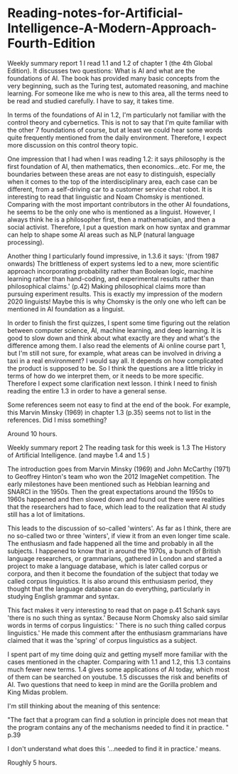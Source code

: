 # Reading-notes-for-Artificial-Intelligence-A-Modern-Approach-Fourth-Edition

Weekly summary report 1
I read 1.1 and 1.2 of chapter 1 (the 4th Global Edition). It discusses two questions: What is AI and what are the foundations of AI. The book has provided many basic concepts from the very beginning, such as the Turing test, automated reasoning, and machine learning. For someone like me who is new to this area, all the terms need to be read and studied carefully.  I have to say, it takes time.

In terms of the foundations of AI in 1.2, I'm particularly not familiar with the control theory and cybernetics.  This is not to say that I'm quite familiar with the other 7 foundations of course, but at least we could hear some words quite frequently mentioned from the daily environment. Therefore, I expect more discussion on this control theory topic.

One impression that I had when I was reading 1.2: it says philosophy is the first foundation of AI, then mathematics, then economics...etc. For me, the boundaries between these areas are not easy to distinguish, especially when it comes to the top of the interdisciplinary area, each case can be different, from a self-driving car to a customer service chat robot. It is interesting to read that linguistic and Noam Chomsky is mentioned. Comparing with the most important contributors in the other AI foundations, he seems to be the only one who is mentioned as a linguist. However, I always think he is a philosopher first, then a mathematician, and then a social activist. Therefore, I put a question mark on how syntax and grammar can help to shape some AI areas such as NLP (natural language processing).

Another thing I particularly found impressive, in 1.3.6 it says: '(from 1987 onwards) The brittleness of expert systems led to a new, more scientific approach incorporating probability rather than Boolean logic, machine learning rather than hand-coding, and experimental results rather than philosophical claims.'  (p.42) Making philosophical claims more than pursuing experiment results. This is exactly my impression of the modern 2020 linguists! Maybe this is why Chomsky is the only one who left can be mentioned in AI foundation as a linguist.  

In order to finish the first quizzes, I spent some time figuring out the relation between computer science, AI, machine learning, and deep learning. It is good to slow down and think about what exactly are they and what's the difference among them. I also read the elements of Ai online course part 1, but I'm still not sure, for example, what areas can be involved in driving a taxi in a real environment? I would say all. It depends on how complicated the product is supposed to be. So I think the questions are a little tricky in terms of how do we interpret them, or it needs to be more specific. Therefore I expect some clarification next lesson. I think I need to finish reading the entire 1.3 in order to have a general sense.

Some references seem not easy to find at the end of the book. For example, this Marvin Minsky (1969) in chapter 1.3 (p.35) seems not to list in the references. Did I miss something?

Around 10 hours. 



Weekly summary report 2
The reading task for this week is 1.3 The History of Artificial Intelligence. (and maybe 1.4 and 1.5 )

The introduction goes from Marvin Minsky (1969) and John McCarthy (1971) to Geoffrey Hinton's team who won the 2012 ImageNet competition. The early milestones have been mentioned such as Hebbian learning and SNARCI in the 1950s. Then the great expectations around the 1950s to 1960s happened and then slowed down and found out there were realities that the researchers had to face, which lead to the realization that AI study still has a lot of limitations. 

This leads to the discussion of so-called 'winters'. As far as I think, there are no so-called two or three 'winters', if view it from an even longer time scale. The enthusiasm and fade happened all the time and probably in all the subjects. I happened to know that in around the 1970s, a bunch of British language researchers, or grammarians, gathered in London and started a project to make a language database, which is later called corpus or corpora, and then it become the foundation of the subject that today we called corpus linguistics. It is also around this enthusiasm period, they thought that the language database can do everything, particularly in studying English grammar and syntax.

This fact makes it very interesting to read that on page p.41 Schank says 'there is no such thing as syntax.' Because Norm Chomsky also said similar words in terms of corpus linguistics: ' There is no such thing called corpus linguistics.'  He made this comment after the enthusiasm grammarians have claimed that it was the 'spring' of corpus linguistics as a subject. 

I spent part of my time doing quiz and getting myself more familiar with the cases mentioned in the chapter. Comparing with 1.1 and 1.2, this 1.3 contains much fewer new terms. 1.4 gives some applications of AI today, which most of them can be searched on youtube. 1.5 discusses the risk and benefits of AI. Two questions that need to keep in mind are the Gorilla problem and King Midas problem. 

I'm still thinking about the meaning of this sentence:

"The fact that a program can find a solution in principle does not mean that the program contains any of the mechanisms needed to find it in practice. " p.39

 I don't understand what does this '...needed to find it in practice.' means.  

Roughly 5 hours.
